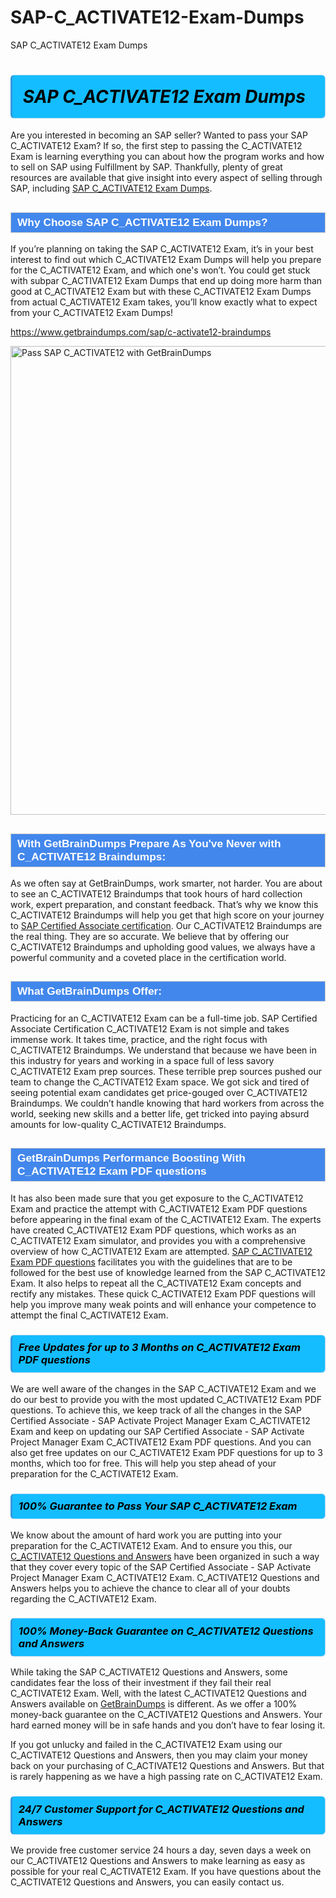 # SAP-C_ACTIVATE12-Exam-Dumps
SAP C_ACTIVATE12 Exam Dumps
<h1><strong><span style="display: block; color: #000000; background: #14BDFF; border: 0.5px solid #AED6F1; border-left: 3px solid #3498DB; padding: .6em; border-radius: 6px;">                     <em>SAP C_ACTIVATE12 <span class="exam_variation">Exam Dumps</span> </em>                </span></strong>            </h1>                        <p>Are you interested in becoming an SAP seller? Wanted to pass your SAP C_ACTIVATE12 Exam? If so, the first step to passing the C_ACTIVATE12 Exam is             learning everything you can about how the program works and how to sell on SAP using Fulfillment by SAP. Thankfully, plenty of great resources             are available that give insight into every aspect of selling through SAP, including <a href="https://www.getbraindumps.com/sap/c-activate12-braindumps">SAP C_ACTIVATE12 <span class="exam_variation">Exam Dumps</span></a>.</p>                        <h2 style="background: #4287ec; border: 1px solid #cccccc; padding: 5px 10px;">                <span style="color: #ffffff;">                    <span style="font-size: 11pt;">                        <span style="line-height: normal;">                            <span style="font-family: Calibri,sans-serif;">                                <strong>                                    <span style="font-size: 13.0pt;">Why Choose SAP C_ACTIVATE12 <span class="exam_variation">Exam Dumps</span>?</span>                                </strong>                            </span>                        </span>                    </span>                </span>            </h2>                        <p>If you’re planning on taking the SAP C_ACTIVATE12 Exam, it’s in your best interest to find out which C_ACTIVATE12 <span class="exam_variation">Exam Dumps</span> will help you prepare for the C_ACTIVATE12 Exam,             and which one's won’t. You could get stuck with subpar C_ACTIVATE12 <span class="exam_variation">Exam Dumps</span> that end up doing more harm than good at C_ACTIVATE12 Exam but with these C_ACTIVATE12 <span class="exam_variation">Exam Dumps</span>             from actual C_ACTIVATE12 Exam takes, you’ll know exactly what to expect from your C_ACTIVATE12 <span class="exam_variation">Exam Dumps</span>!</p>                                    <p><a href="https://www.getbraindumps.com/sap/c-activate12-braindumps">https://www.getbraindumps.com/sap/c-activate12-braindumps</a></p>                        <p><a href="https://www.getbraindumps.com/"><img src="https://www.getbraindumps.com/images/get-updated-exam-questions-with-discount-getbraindumps.jpg" class="postImage" alt="Pass SAP C_ACTIVATE12 with GetBrainDumps" width="750"></a></p>                                        <h2 style="background: #4287ec; border: 1px solid #cccccc; padding: 5px 10px;">                <span style="color: #ffffff;">                    <span style="font-size: 11pt;">                        <span style="line-height: normal;">                            <span style="font-family: Calibri,sans-serif;">                                <strong>                                    <span style="font-size: 13.0pt;">With GetBrainDumps Prepare As You've Never with C_ACTIVATE12 <span class="exam_variation2">Braindumps</span>:</span>                                </strong>                            </span>                        </span>                    </span>                </span>            </h2>                        <p>As we often say at GetBrainDumps, work smarter, not harder. You are about to see an C_ACTIVATE12 <span class="exam_variation2">Braindumps</span> that took hours of hard collection work,             expert preparation, and constant feedback. That’s why we know this C_ACTIVATE12 <span class="exam_variation2">Braindumps</span> will help you get that high score on your journey to             <a href="https://www.getbraindumps.com/sap/sap-certified-associate-braindumps.html">SAP Certified Associate certification</a>. Our C_ACTIVATE12 <span class="exam_variation2">Braindumps</span> are the real thing. They are so accurate. We believe that by offering             our C_ACTIVATE12 <span class="exam_variation2">Braindumps</span> and upholding good values, we always have a powerful community and a coveted place in the certification world.</p>                        <h2 style="background: #4287ec; border: 1px solid #cccccc; padding: 5px 10px;">                <span style="color: #ffffff;">                    <span style="font-size: 11pt;">                        <span style="line-height: normal;">                            <span style="font-family: Calibri,sans-serif;">                                <strong>                                    <span style="font-size: 13.0pt;">What GetBrainDumps Offer:</span>                                </strong>                            </span>                        </span>                    </span>                </span>            </h2>                        <p>Practicing for an C_ACTIVATE12 Exam can be a full-time job. SAP Certified Associate Certification C_ACTIVATE12 Exam is not simple and takes immense work.             It takes time, practice, and the right focus with C_ACTIVATE12 <span class="exam_variation2">Braindumps</span>. We understand that because we have been in this industry for years and working in a             space full of less savory C_ACTIVATE12 Exam prep sources. These terrible prep sources pushed our team to change the C_ACTIVATE12 Exam space. We got sick and             tired of seeing potential exam candidates get price-gouged over C_ACTIVATE12 <span class="exam_variation2">Braindumps</span>. We couldn’t handle knowing that hard workers from across the world,             seeking new skills and a better life, get tricked into paying absurd amounts for low-quality C_ACTIVATE12 <span class="exam_variation2">Braindumps</span>.</p>                        <h2 style="background: #4287ec; border: 1px solid #cccccc; padding: 5px 10px;">                <span style="color: #ffffff;">                    <span style="font-size: 11pt;">                        <span style="line-height: normal;">                            <span style="font-family: Calibri,sans-serif;">                                <strong>                                    <span style="font-size: 13.0pt;">GetBrainDumps Performance Boosting With C_ACTIVATE12 <span class="exam_variation3">Exam PDF questions</span></span>                                </strong>                            </span>                        </span>                    </span>                </span>            </h2>                        <p>It has also been made sure that you get exposure to the C_ACTIVATE12 Exam and practice the attempt with C_ACTIVATE12 <span class="exam_variation3">Exam PDF questions</span> before appearing in             the final exam of the C_ACTIVATE12 Exam. The experts have created C_ACTIVATE12 <span class="exam_variation3">Exam PDF questions</span>, which works as an C_ACTIVATE12 Exam simulator, and provides you with             a comprehensive overview of how C_ACTIVATE12 Exam are attempted. <a href="https://www.getbraindumps.com/sap-braindumps.html">SAP C_ACTIVATE12 <span class="exam_variation3">Exam PDF questions</span></a> facilitates you with the guidelines that are to be followed             for the best use of knowledge learned from the SAP C_ACTIVATE12 Exam. It also helps to repeat all the C_ACTIVATE12 Exam concepts and rectify any mistakes.             These quick C_ACTIVATE12 <span class="exam_variation3">Exam PDF questions</span> will help you improve many weak points and will enhance your competence to attempt the final C_ACTIVATE12 Exam.</p>                        <h3>                <strong>                    <span style="display: block; color: #000000; background: #14BDFF; border: 0.5px solid #AED6F1; border-left: 3px solid #3498DB; padding: .6em; border-radius: 6px;">                        <em>Free Updates for up to 3 Months on C_ACTIVATE12 <span class="exam_variation3">Exam PDF questions</span></em>                    </span>                </strong>            </h3>                        <p>We are well aware of the changes in the SAP C_ACTIVATE12 Exam and we do our best to provide you with the most updated C_ACTIVATE12 <span class="exam_variation3">Exam PDF questions</span>.             To achieve this, we keep track of all the changes in the SAP Certified Associate - SAP Activate Project Manager Exam C_ACTIVATE12 Exam and keep on updating our             SAP Certified Associate - SAP Activate Project Manager Exam C_ACTIVATE12 <span class="exam_variation3">Exam PDF questions</span>. And you can also get free updates on our C_ACTIVATE12 <span class="exam_variation3">Exam PDF questions</span> for up to 3 months,             which too for free. This will help you step ahead of your preparation for the C_ACTIVATE12 Exam.</p>                        <h3>                <strong>                    <span style="display: block; color: #000000; background: #14BDFF; border: 0.5px solid #AED6F1; border-left: 3px solid #3498DB; padding: .6em; border-radius: 6px;">                        <em>100% Guarantee to Pass Your SAP C_ACTIVATE12 Exam</em>                    </span>                </strong>            </h3>                        <p>We know about the amount of hard work you are putting into your preparation for the C_ACTIVATE12 Exam. And to ensure you this, our <a href="https://www.getbraindumps.com/sap/c-activate12-braindumps">C_ACTIVATE12 <span class="exam_variation4">Questions and Answers</span></a>             have been organized in such a way that they cover every topic of the SAP Certified Associate - SAP Activate Project Manager Exam C_ACTIVATE12 Exam. C_ACTIVATE12 <span class="exam_variation4">Questions and Answers</span>             helps you to achieve the chance to clear all of your doubts regarding the C_ACTIVATE12 Exam.</p>                        <h3>                <strong>                    <span style="display: block; color: #000000; background: #14BDFF; border: 0.5px solid #AED6F1; border-left: 3px solid #3498DB; padding: .6em; border-radius: 6px;">                        <em>100% Money-Back Guarantee on C_ACTIVATE12 <span class="exam_variation4">Questions and Answers</span> </em>                    </span>                </strong>            </h3>                        <p>While taking the SAP C_ACTIVATE12 <span class="exam_variation4">Questions and Answers</span>, some candidates fear the loss of their investment if they fail their real C_ACTIVATE12 Exam. Well, with the latest             C_ACTIVATE12 <span class="exam_variation4">Questions and Answers</span> available on <a href="https://www.getbraindumps.com/sap/sap-certified-associate-braindumps.html">GetBrainDumps</a> is different. As we offer a 100% money-back guarantee on the C_ACTIVATE12 <span class="exam_variation4">Questions and Answers</span>. Your hard earned money will be             in safe hands and you don’t have to fear losing it.</p>                        <p>If you got unlucky and failed in the C_ACTIVATE12 Exam using our C_ACTIVATE12 <span class="exam_variation4">Questions and Answers</span>, then you may claim your money back on your purchasing of C_ACTIVATE12 <span class="exam_variation4">Questions and Answers</span>.             But that is rarely happening as we have a high passing rate on C_ACTIVATE12 Exam.</p>                        <h3>                <strong>                    <span style="display: block; color: #000000; background: #14BDFF; border: 0.5px solid #AED6F1; border-left: 3px solid #3498DB; padding: .6em; border-radius: 6px;">                        <em>24/7 Customer Support for C_ACTIVATE12 <span class="exam_variation4">Questions and Answers</span></em>                    </span>                </strong>            </h3>                        <p>We provide free customer service 24 hours a day, seven days a week on our C_ACTIVATE12 <span class="exam_variation4">Questions and Answers</span> to make learning as easy as possible for your             real C_ACTIVATE12 Exam. If you have questions about the C_ACTIVATE12 <span class="exam_variation4">Questions and Answers</span>, you can easily contact us.</p>                    
